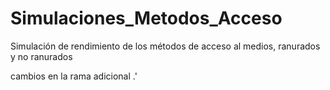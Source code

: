 # Simulaciones_Metodos_Acceso
Simulación de rendimiento de los métodos de acceso al medios, ranurados y no ranurados

cambios en la rama adicional .'
